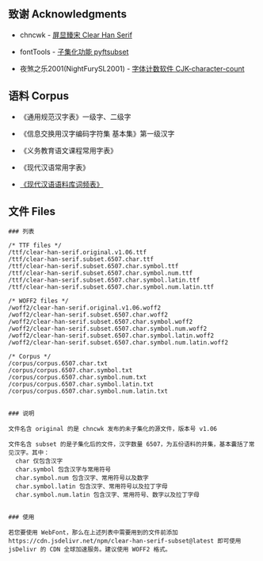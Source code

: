 
## 致谢 Acknowledgments

- chncwk - [屏显臻宋 Clear Han Serif](https://bbs.kafan.cn/thread-2173271-1-1.html)

- fontTools - [子集化功能 pyftsubset](https://fonttools.readthedocs.io/en/latest/subset/)

- 夜煞之乐2001(NightFurySL2001) - [字体计数软件 CJK-character-count](https://github.com/NightFurySL2001/CJK-character-count)



## 语料 Corpus

- 《通用规范汉字表》一级字、二级字

- 《信息交换用汉字编码字符集 基本集》第一级汉字

- 《义务教育语文课程常用字表》

- 《现代汉语常用字表》

- [《现代汉语语料库词频表》](http://corpus.china-language.edu.cn//Resources.aspx#LinkButton3)



## 文件 Files

```
### 列表

/* TTF files */
/ttf/clear-han-serif.original.v1.06.ttf
/ttf/clear-han-serif.subset.6507.char.ttf
/ttf/clear-han-serif.subset.6507.char.symbol.ttf
/ttf/clear-han-serif.subset.6507.char.symbol.num.ttf
/ttf/clear-han-serif.subset.6507.char.symbol.latin.ttf
/ttf/clear-han-serif.subset.6507.char.symbol.num.latin.ttf

/* WOFF2 files */
/woff2/clear-han-serif.original.v1.06.woff2
/woff2/clear-han-serif.subset.6507.char.woff2
/woff2/clear-han-serif.subset.6507.char.symbol.woff2
/woff2/clear-han-serif.subset.6507.char.symbol.num.woff2
/woff2/clear-han-serif.subset.6507.char.symbol.latin.woff2
/woff2/clear-han-serif.subset.6507.char.symbol.num.latin.woff2

/* Corpus */
/corpus/corpus.6507.char.txt
/corpus/corpus.6507.char.symbol.txt
/corpus/corpus.6507.char.symbol.num.txt
/corpus/corpus.6507.char.symbol.latin.txt
/corpus/corpus.6507.char.symbol.num.latin.txt


### 说明

文件名含 original 的是 chncwk 发布的未子集化的源文件，版本号 v1.06

文件名含 subset 的是子集化后的文件，汉字数量 6507，为五份语料的并集，基本囊括了常见汉字。其中：
  char 仅包含汉字
  char.symbol 包含汉字与常用符号
  char.symbol.num 包含汉字、常用符号以及数字
  char.symbol.latin 包含汉字、常用符号以及拉丁字母
  char.symbol.num.latin 包含汉字、常用符号、数字以及拉丁字母


### 使用

若您要使用 WebFont，那么在上述列表中需要用到的文件前添加 https://cdn.jsdelivr.net/npm/clear-han-serif-subset@latest 即可使用 jsDelivr 的 CDN 全球加速服务。建议使用 WOFF2 格式。
```

